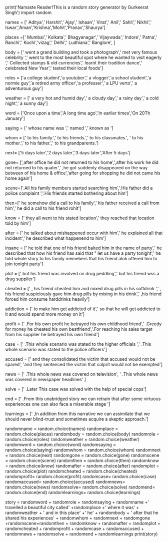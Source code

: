 print('Namaste Reader!This is a random story generator by Gurkeerat Singh')
import random


names = [' Aditya',' Harshit',' Ajay',' Ishaan',' Virat',' Anil',' Sahil',' Nikhil',' Iswar','Aman','Krishna','Mohit','Pranav','Shaurya']

places =[' Mumbai',' Kolkata',' Bhagyanagar',' Vijaywada',' Indore',' Patna',' Ranchi',' Kochi','vizag',' Delhi',' Ludhiana',' Banglore', ]

body = [' went a grand building and took a photograph',' met very famous celebrity ',' went to the most beautiful spot where he wanted to visit eagerly ',' Collected stamps & old currencies',' learnt their tradition dance',' celebrated New Year',' tasted their local foods']

roles = ['a college student','a youtuber',' a vlogger','a school student','a normie guy','a retired army officer','a professer',' a LPU verto',' a adventurous guy']

weather = [' a very hot and humid day',' a cloudy day',' a rainy day',' a cold night',' a sunny day']

word = ['Once upon a time','A long time ago','In earlier times','On 20Th January']

saying = [' whose name was ',' named ',' known as ']

whom = [' to his family.',' to his friends.',' to his classmates.', ' to his mother.',' to his father.',' to his grandparents.']

next= ['5 days later','2 days later','3 days later','After 5 days']

gone= [',after office he did not returned to his home',',after his work he did not returned to his quater',' ,he got suddenly disappeared on the way between of his home & office','after going for shopping he did not came his home again']

scene=['.All his family members started searching him','.His father did a police complaint ','.His friends started bothering about him']

then=[' he somehow did a call to his family',' his father received a call from him',' he did a call to his friend rohit']

know = [' they all went to his stated location',' they reached that location told by him']

after = [' he talked about mishappened occur with him',' he explained all that incident',' he described what happenend to him']

insane = [' he told that one of his friend baited him in the name of party',' he described that how his friend has said that " let us have a party tonight',' he told whole story to his family memebers that his friend alok offered him to join tonight party']

plot = [' but his friend was involved on drug peddling',' but his friend wss a drug supplier']

cheated = [' , his friend cheated him and mixed drug pills in his softdrink ',' , his friend suspiciously gave him drug pills by mixing in his drink',' ,his friend forced him consume harddrinks heavily']

addiction = [' to make him get addicted of it',' so that he will get addicted to it and would spend more money on it']

profit = [' .For his own profit he betrayed his own childhood friend',' .Greedy for money he cheated his own bestfriend','.For reaching his sales target from his supplier he betrayed his own friend']

case = [' .This whole scenario was stated to the higher officials ',' .This whole scenario was stated to the police officers'] 

accused = [' and they consolidated the victim that accused would not be spared', 'and they sentenced the victim that culprit would not be exempted']

news = [' .This whole news was covered on television', ' .This whole news was covered in newspaper headlines' ]

solve = [' .Later This case was solved with the help of special cops']

end = [' .From this unabridged story we can retrain that after some virtuous experiences one can also face a miserable stage ']

learnings = [' ,In addition from this narrative we can assimilate that we should never blind-trust and sometimes acquire a skeptic approach.']

randomname = random.choice(names)
randomplace = random.choice(places)
randombody = random.choice(body)
randomrole = random.choice(roles)
randomweather = random.choice(weather)
randomword = random.choice(word)
randomsaying = random.choice(saying)
randomwhom = random.choice(whom)
randomnext = random.choice(next)
randomgone = random.choice(gone)
randomscene = random.choice(scene)
randomthen = random.choice(then)
randomknow = random.choice(know)
randomafter = random.choice(after)
randomplot = random.choice(plot)
randomcheated = random.choice(cheated)
randomprofit= random.choice(profit)
randomcase= random.choice(case)
randomaccused= random.choice(accused)
randomnews= random.choice(news)
randomsolve= random.choice(solve)
randomend= random.choice(end)
randomlearnings= random.choice(learnings)

story = randomword + randomrole + randomsaying + randomname +' travelled a beautiful city called' +randomplace +' where it was' + randomweather + ' and in this place'  +' he' + randombody + ' after that he shared his experiences' + randomwhom + randomnext + randomgone +randomscene+randomthen + randomknow + randomafter + randomplot + randomcheated + randomprofit + randomcase + randomaccused + randomnews + randomsolve + randomend + randomlearnings
print(story)
